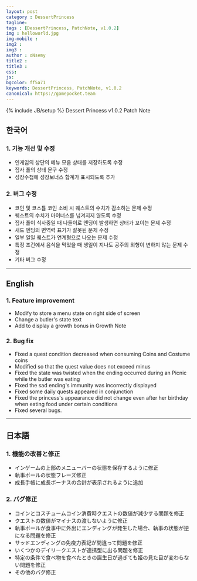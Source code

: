 ```yaml
---
layout: post
category : DessertPrincess
tagline: 
tags : [DessertPrincess, PatchNote, v1.0.2]
img : helloworld.jpg
img-mobile : 
img2 : 
img3 : 
author : oNsemy
title2 : 
title3 : 
css: 
js: 
bgcolor: ff5a71
keywords: DessertPrincess, PatchNote, v1.0.2
canonical: https://gamepocket.team
---
```

{% include JB/setup %}
Dessert Princess v1.0.2 Patch Note
<!--more-->

## 한국어

### 1. 기능 개선 및 수정
- 인게임의 상단의 메뉴 모음 상태를 저장하도록 수정
- 집사 폴의 상태 문구 수정
- 성장수첩에 성장보너스 합계가 표시되도록 추가

### 2. 버그 수정
- 코인 및 코스튬 코인 소비 시 퀘스트의 수치가 감소하는 문제 수정
- 퀘스트의 수치가 마이너스를 넘겨지지 않도록 수정
- 집사 폴이 식사중일 때 나들이로 엔딩이 발생하면 상태가 꼬이는 문제 수정
- 새드 엔딩의 면역력 표기가 잘못된 문제 수정
- 일부 일일 퀘스트가 연계형으로 나오는 문제 수정
- 특정 조건에서 음식을 먹었을 때 생일이 지나도 공주의 외형이 변하지 않는 문제 수정
- 기타 버그 수정

---

## English

### 1. Feature improvement
- Modify to store a menu state on right side of screen
- Change a butler's state text
- Add to display a growth bonus in Growth Note

### 2. Bug fix
- Fixed a quest condition decreased when consuming Coins and Costume coins
- Modified so that the quest value does not exceed minus
- Fixed the state was twisted when the ending occurred during an Picnic while the butler was eating
- Fixed the sad ending's immunity was incorrectly displayed
- Fixed some daily quests appeared in conjunction
- Fixed the princess's appearance did not change even after her birthday when eating food under certain conditions
- Fixed several bugs.

---

## 日本語

### 1. 機能の改善と修正
- インゲームの上部のメニューバーの状態を保存するように修正
- 執事ポールの状態フレーズ修正
- 成長手帳に成長ボーナスの合計が表示されるように追加

### 2. バグ修正
- コインとコスチュームコイン消費時クエストの数値が減少する問題を修正
- クエストの数値がマイナスの渡しないように修正
- 執事ポールが食事中に外出にエンディングが発生した場合、執事の状態が逆になる問題を修正
- サッドエンディングの免疫力表記が間違って問題を修正
- いくつかのデイリークエストが連携型に出る問題を修正
- 特定の条件で食べ物を食べたときの誕生日が過ぎても姫の見た目が変わらない問題を修正
- その他のバグ修正
